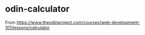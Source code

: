 # odin-calculator
From https://www.theodinproject.com/courses/web-development-101/lessons/calculator
